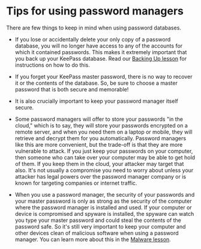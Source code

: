 [Title]: # (Consejos para usar gestores de contraseñas)
[Order]: # (1)

# Tips for using password managers

There are few things to keep in mind when using password databases.

*   If you lose or accidentally delete your only copy of a password database, you will no longer have access to any of the accounts for which it contained passwords. This makes it extremely important that you back up your KeePass database. Read our [Backing Up lesson](umbrella://lesson/backing-up) for instructions on how to do this.
*   If you forget your KeePass master password, there is no way to recover it or the contents of the database. So, be sure to choose a master password that is both secure and memorable!

*   It is also crucially important to keep your password manager itself secure.

- Some password managers will offer to store your passwords "in the cloud," which is to say, they will store your passwords encrypted on a remote server, and when you need them on a laptop or mobile, they will retrieve and decrypt them for you automatically. Password managers like this are more convenient, but the trade-off is that they are more vulnerable to attack. If you just keep your passwords on your computer, then someone who can take over your computer may be able to get hold of them. If you keep them in the cloud, your attacker may target that also. It's not usually a compromise you need to worry about unless your attacker has legal powers over the password manager company or is known for targeting companies or internet traffic.
*   When you use a password manager, the security of your passwords and your master password is only as strong as the security of the computer where the password manager is installed and used. If your computer or device is compromised and spyware is installed, the spyware can watch you type your master password and could steal the contents of the password safe. So it's still very important to keep your computer and other devices clean of malicious software when using a password manager. You can learn more about this in the [Malware lesson](umbrella://lesson/malware).